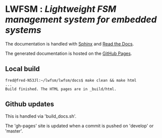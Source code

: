 # __LWFSM : *Lightweight FSM management system for embedded systems*__

The documentation is handled with [Sphinx](https://www.sphinx-doc.org/en/master/index.html) and [Read the Docs](https://readthedocs.org/).

The generated documentation is hosted on the [GitHub Pages](https://fred-r-perso.github.io/lwfsm/).

## Local build
```
fred@fred-N53Jl:~/lwfsm/lwfsm/docs$ make clean && make html
...
Build finished. The HTML pages are in _build/html.
```

## Github updates

This is handled via 'build_docs.sh'.

The 'gh-pages' site is updated when a commit is pushed on 'develop' or 'master'.
